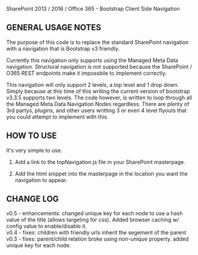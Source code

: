 SharePoint 2013 / 2016 / Office 365 - Bootstrap Client Side Navigation

GENERAL USAGE NOTES
--------------------
The purpose of this code is to replace the standard SharePoint navigation with a navigation that is Bootstrap v3 friendly.

Currently this navigation only supports using the Managed Meta Data navigation. Structural navigation is not supported because the SharePoint / O365 REST endpoints make it impossbile to implement correctly. 

This navigation will only support 2 levels, a top level and 1 drop down. Simply because at this time of this writing the current version of bootstrap v3.3.5 supports two levels. The code however, is written to loop through all the Managed Meta Data Navigation Nodes regardless. There are plenty of 3rd partys, plugins, and other users writting 3 or even 4 level flyouts that you could attempt to implement with this.

HOW TO USE
-----------
It's very simple to use. 

1) Add a link to the topNavigation.js file in your SharePoint masterpage.

2) Add the html snippet into the masterpage in the location you want the navigation to appear.

CHANGE LOG
-----------
v0.5 - enhancements: changed unique key for each node to use a hash value of the title (allows targeting for css). Added browser caching w/ config value to enable/disable it.<br/>
v0.4 - fixes: children with friendly urls inherit the segement of the parent<br/>
v0.3 - fixes: parent/child relation broke using non-unique property. added unique key for each node.






